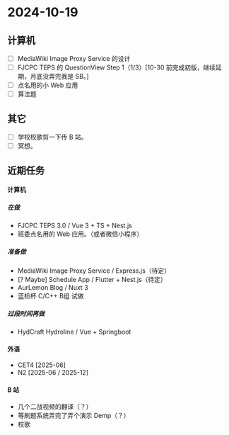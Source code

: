 # 2024-10-19
## 计算机
- [ ] MediaWiki Image Proxy Service 的设计
- [ ] FJCPC TEPS 的 QuestionView Step 1（1/3）[10-30 前完成初版，继续延期，月底没弄完我是 SB。]
- [ ] 点名用的小 Web 应用
- [ ] 算法题

## 其它
- [ ] 学校校歌剪一下传 B 站。
- [ ] 冥想。

## 近期任务
#### 计算机
##### 在做
* FJCPC TEPS 3.0 / Vue 3 + TS + Nest.js
* 班委点名用的 Web 应用。（或者微信小程序）
##### 准备做
* MediaWiki Image Proxy Service / Express.js（待定）
* [? Maybe] Schedule App / Flutter + Nest.js（待定）
* AurLemon Blog / Nuxt 3
* 蓝桥杯 C/C++ B组 试做

##### 过段时间再做
* HydCraft Hydroline / Vue + Springboot

#### 外语
* CET4 [2025-06]
* N2 [2025-06 / 2025-12]

#### B 站
* 几个二战视频的翻译（？）
* 等刷题系统弄完了弄个演示 Demp（？）
* 校歌